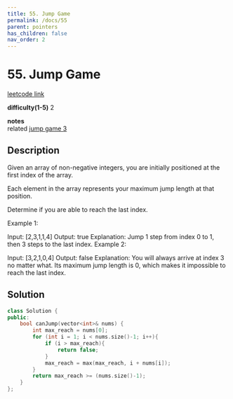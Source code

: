 ```yaml
---
title: 55. Jump Game
permalink: /docs/55
parent: pointers
has_children: false
nav_order: 2
---
```

# 55. Jump Game
[leetcode link](https://leetcode.com/problems/jump-game/)

**difficulty(1-5)** 
2

**notes**   
related [jump game 3](/docs/1306)

## Description
Given an array of non-negative integers, you are initially positioned at the first index of the array.

Each element in the array represents your maximum jump length at that position.

Determine if you are able to reach the last index.

Example 1:

Input: [2,3,1,1,4]
Output: true
Explanation: Jump 1 step from index 0 to 1, then 3 steps to the last index.
Example 2:

Input: [3,2,1,0,4]
Output: false
Explanation: You will always arrive at index 3 no matter what. Its maximum
             jump length is 0, which makes it impossible to reach the last index.

## Solution
```c++
class Solution {
public:
    bool canJump(vector<int>& nums) {
        int max_reach = nums[0];
        for (int i = 1; i < nums.size()-1; i++){
            if (i > max_reach){
                return false;
            }
            max_reach = max(max_reach, i + nums[i]);
        }
        return max_reach >= (nums.size()-1);
    }
};
```

<!-- 
Default label
{: .label }

Blue label
{: .label .label-blue }

Stable
{: .label .label-green }

New release
{: .label .label-purple }

Coming soon
{: .label .label-yellow }

Deprecated
{: .label .label-red } -->
